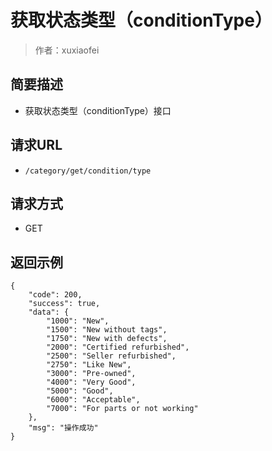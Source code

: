 # 获取状态类型（conditionType）

> 作者：xuxiaofei

## 简要描述

- 获取状态类型（conditionType）接口

## 请求URL
- ` /category/get/condition/type `
  
## 请求方式
- GET 

## 返回示例 

``` 
{
    "code": 200,
    "success": true,
    "data": {
        "1000": "New",
        "1500": "New without tags",
        "1750": "New with defects",
        "2000": "Certified refurbished",
        "2500": "Seller refurbished",
        "2750": "Like New",
        "3000": "Pre-owned",
        "4000": "Very Good",
        "5000": "Good",
        "6000": "Acceptable",
        "7000": "For parts or not working"
    },
    "msg": "操作成功"
}
```